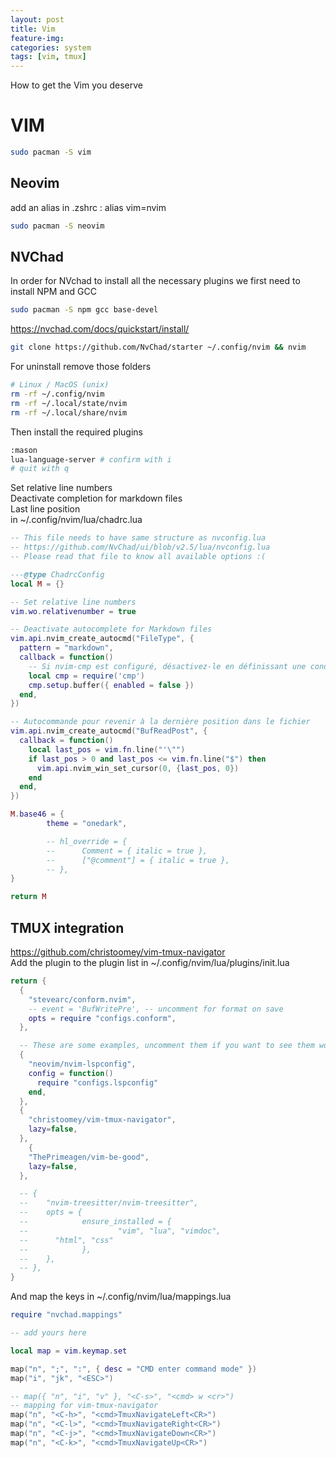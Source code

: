 ```yaml
---
layout: post
title: Vim
feature-img:
categories: system
tags: [vim, tmux]
---
```


How to get the Vim you deserve


# VIM
```bash
sudo pacman -S vim
```
## Neovim
add an alias in .zshrc : alias vim=nvim
```bash
sudo pacman -S neovim
```
## NVChad
In order for NVchad to install all the necessary plugins we first need to install NPM and GCC
```bash
sudo pacman -S npm gcc base-devel
```
https://nvchad.com/docs/quickstart/install/
```bash
git clone https://github.com/NvChad/starter ~/.config/nvim && nvim
```
For uninstall remove those folders
```bash
# Linux / MacOS (unix)
rm -rf ~/.config/nvim
rm -rf ~/.local/state/nvim
rm -rf ~/.local/share/nvim
```
Then install the required plugins
```bash
:mason
lua-language-server # confirm with i 
# quit with q
```
Set relative line numbers  
Deactivate completion for markdown files  
Last line position  
in ~/.config/nvim/lua/chadrc.lua
```lua
-- This file needs to have same structure as nvconfig.lua
-- https://github.com/NvChad/ui/blob/v2.5/lua/nvconfig.lua
-- Please read that file to know all available options :(

---@type ChadrcConfig
local M = {}

-- Set relative line numbers
vim.wo.relativenumber = true

-- Deactivate autocomplete for Markdown files
vim.api.nvim_create_autocmd("FileType", {
  pattern = "markdown",
  callback = function()
    -- Si nvim-cmp est configuré, désactivez-le en définissant une condition
    local cmp = require('cmp')
    cmp.setup.buffer({ enabled = false })
  end,
})

-- Autocommande pour revenir à la dernière position dans le fichier
vim.api.nvim_create_autocmd("BufReadPost", {
  callback = function()
    local last_pos = vim.fn.line("'\"")
    if last_pos > 0 and last_pos <= vim.fn.line("$") then
      vim.api.nvim_win_set_cursor(0, {last_pos, 0})
    end
  end,
})

M.base46 = {
        theme = "onedark",

        -- hl_override = {
        --      Comment = { italic = true },
        --      ["@comment"] = { italic = true },
        -- },
}

return M

```

## TMUX integration
https://github.com/christoomey/vim-tmux-navigator  
Add the plugin to the plugin list in ~/.config/nvim/lua/plugins/init.lua
```lua
return {
  {
    "stevearc/conform.nvim",
    -- event = 'BufWritePre', -- uncomment for format on save
    opts = require "configs.conform",
  },

  -- These are some examples, uncomment them if you want to see them work!
  {
    "neovim/nvim-lspconfig",
    config = function()
      require "configs.lspconfig"
    end,
  },
  {
    "christoomey/vim-tmux-navigator",
    lazy=false,
  },
    {
    "ThePrimeagen/vim-be-good",
    lazy=false,
  },

  -- {
  --    "nvim-treesitter/nvim-treesitter",
  --    opts = {
  --            ensure_installed = {
  --                    "vim", "lua", "vimdoc",
  --      "html", "css"
  --            },
  --    },
  -- },
}

```
And map the keys in ~/.config/nvim/lua/mappings.lua
```lua
require "nvchad.mappings"

-- add yours here

local map = vim.keymap.set

map("n", ";", ":", { desc = "CMD enter command mode" })
map("i", "jk", "<ESC>")

-- map({ "n", "i", "v" }, "<C-s>", "<cmd> w <cr>")
-- mapping for vim-tmux-navigator
map("n", "<C-h>", "<cmd>TmuxNavigateLeft<CR>")
map("n", "<C-l>", "<cmd>TmuxNavigateRight<CR>")
map("n", "<C-j>", "<cmd>TmuxNavigateDown<CR>")
map("n", "<C-k>", "<cmd>TmuxNavigateUp<CR>")

```

